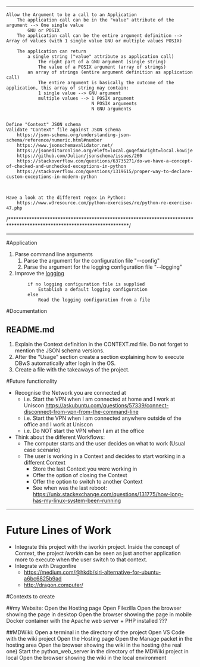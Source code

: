 ----


    Allow the Argument to be a call to an Application
        The application call can be in the "value" attribute of the argument --> One single value
            GNU or POSIX
        The application call can be the entire argument definition --> Array of values (with 1 single value GNU or multiple values POSIX)

        The application can return
            a single string ("value" attribute as application call)
                The right part of a GNU argument (single string)
                The value of a POSIX argument (array of strings)
            an array of strings (entire argument definition as application call)
                The entire argument is basically the outcome of the application, this array of string may contain:
                1 single value --> GNU argument
                multiple values --> 1 POSIX argument
                                    N POSIX arguments
                                    N GNU arguments


    Define "Context" JSON schema
    Validate "Context" file against JSON schema
        https://json-schema.org/understanding-json-schema/reference/numeric.html#number
        https://www.jsonschemavalidator.net/
        https://jsoneditoronline.org/#left=local.guqefa&right=local.kowije
        https://github.com/Julian/jsonschema/issues/260
        https://stackoverflow.com/questions/63735271/do-we-have-a-concept-of-checked-and-unchecked-exceptions-in-python
        https://stackoverflow.com/questions/1319615/proper-way-to-declare-custom-exceptions-in-modern-python



    Have a look at the different regex in Python:
        https://www.w3resource.com/python-exercises/re/python-re-exercise-47.php

/**********************************************************************************************************************/

----


#Application
1. Parse command line arguments 
    1. Parse the argument for the configuration file "--config"
    2. Parse the argument for the logging configuration file "--logging"
2. Improve the [logging](https://docs.python.org/3.6/howto/logging.html)
``` 
        if no logging configuration file is supplied
            Establish a default logging configuration
        else
            Read the logging configuration from a file
```

#Documentation

## README.md
1. Explain the Context definition in the CONTEXT.md file. Do not forget to mention the JSON
   schema versions.
1. After the "Usage" section create a section explaining how to execute DBwS automatically
after login in the OS.
1. Create a file with the takeaways of the project.


#Future functionality
- Recognise the Network you are connected at
    - i.e. Start the VPN when I am connected at home and I work at Uniscon
		    https://askubuntu.com/questions/57339/connect-disconnect-from-vpn-from-the-command-line
    - i.e. Start the VPN when I am connected anywhere outside of the office and I work at Uniscon
    - i.e. Do NOT start the VPN when I am at the office
- Think about the different Workflows:
    - The computer starts and the user decides on what to work (Usual case scenario)
    - The user is working in a Context and decides to start working in a different Context
        - Store the last Context you were working in
        - Offer the option of closing the Context
        - Offer the option to switch to another Context
        - See when was the last reboot: https://unix.stackexchange.com/questions/131775/how-long-has-my-linux-system-been-running


    
----
	
   
# Future Lines of Work
- Integrate this project with the iworkin project. Inside the concept of Context, the project _iworkin_ can be 
seen as just another application more to execute when the user switch to that context.
- Integrate with Dragonfire
	- https://medium.com/@hkdb/siri-alternative-for-ubuntu-a6bc6825b9ad
	- http://dragon.computer/

#Contexts to create

##my Website:
    Open the Hosting page
    Open Filezilla
    Open the browser showing the page in desktop
    Open the browser showing the page in mobile
    Docker container with the Apache web server + PHP installed ???

##MDWiki:
    Open a terminal in the directory of the project
    Open VS Code with the wiki project
    Open the Hosting page
    Open the Manage packet in the hosting area
    Open the browser showing the wiki in the hosting (the real one)
    Start the python_web_server in the directory of the MDWiki project in local
    Open the browser showing the wiki in the local environment